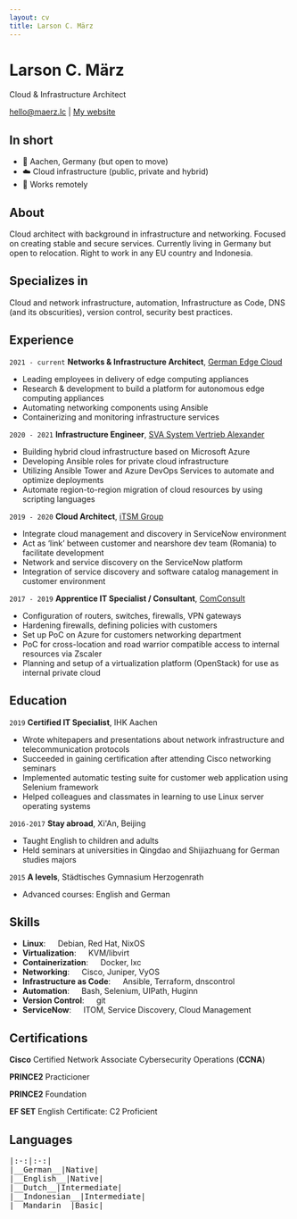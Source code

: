 ```yaml
---
layout: cv
title: Larson C. März
---
```

# Larson C. März
Cloud & Infrastructure Architect

<div id="webaddress">
<a href="mailto:hello@maerz.lc">hello@maerz.lc</a>
| <a href="https://maerzlc.github.io">My website</a>
</div>

## In short

- 📍 Aachen, Germany (but open to move) 
- ☁️ Cloud infrastructure (public, private and hybrid)
- 🏡 Works remotely

## About

Cloud architect with background in infrastructure and networking. 
Focused on creating stable and secure services. 
Currently living in Germany but open to relocation. 
Right to work in any EU country and Indonesia. 

## Specializes in

Cloud and network infrastructure, automation, Infrastructure as Code, DNS (and its obscurities), version control, security best practices.

## Experience

`2021 - current`
__Networks & Infrastructure Architect__, [German Edge Cloud](https://gec.io/)

- Leading employees in delivery of edge computing appliances
- Research & development to build a platform for autonomous edge computing appliances
- Automating networking components using Ansible
- Containerizing and monitoring infrastructure services

`2020 - 2021`
__Infrastructure Engineer__, [SVA System Vertrieb Alexander](https://sva.de/)

- Building hybrid cloud infrastructure based on Microsoft Azure
- Developing Ansible roles for private cloud infrastructure
- Utilizing Ansible Tower and Azure DevOps Services to automate and optimize deployments
- Automate region-to-region migration of cloud resources by using scripting languages

`2019 - 2020`
__Cloud Architect__, [iTSM Group](https://itsmgroup.com)
- Integrate cloud management and discovery in ServiceNow environment
- Act as ‘link’ between customer and nearshore dev team (Romania) to facilitate development
- Network and service discovery on the ServiceNow platform
- Integration of service discovery and software catalog management in customer environment

`2017 - 2019`
__Apprentice IT Specialist / Consultant__, [ComConsult](https://comconsult.com)
- Configuration of routers, switches, firewalls, VPN gateways
- Hardening firewalls, defining policies with customers
- Set up PoC on Azure for customers networking department
- PoC for cross-location and road warrior compatible access to internal resources via Zscaler
- Planning and setup of a virtualization platform (OpenStack) for use as internal private cloud

## Education

`2019`
__Certified IT Specialist__, IHK Aachen
- Wrote whitepapers and presentations about network infrastructure and telecommunication protocols
- Succeeded in gaining certification after attending Cisco networking seminars
- Implemented automatic testing suite for customer web application using Selenium framework
- Helped colleagues and classmates in learning to use Linux server operating systems 

`2016-2017`
__Stay abroad__, Xi'An, Beijing
- Taught English to children and adults
- Held seminars at universities in Qingdao and Shijiazhuang for German studies majors

`2015`
__A levels__, Städtisches Gymnasium Herzogenrath
- Advanced courses: English and German

## Skills

- __Linux__: &emsp; Debian, Red Hat, NixOS
- __Virtualization__: &emsp; KVM/libvirt
- __Containerization__: &emsp; Docker, lxc
- __Networking__: &emsp; Cisco, Juniper, VyOS
- __Infrastructure as Code__: &emsp; Ansible, Terraform, dnscontrol
- __Automation__: &emsp; Bash, Selenium, UIPath, Huginn
- __Version Control__: &emsp; git
- __ServiceNow__: &emsp; ITOM, Service Discovery, Cloud Management

## Certifications

**Cisco** Certified Network Associate Cybersecurity Operations (**CCNA**)

**PRINCE2** Practicioner

**PRINCE2** Foundation

**EF SET** English Certificate: C2 Proficient

## Languages

<pre>|:-:|:-:|
|__German__|Native|
|__English__|Native|
|__Dutch__|Intermediate|
|__Indonesian__|Intermediate|
|__Mandarin__|Basic|</pre>


<!-- ### Footer

Last updated: September 2022 -->
